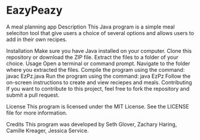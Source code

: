 # EazyPeazy
A meal planning app
Description
This Java program is a simple meal seleciton tool that give users a choice of several options and allows users to add in their own recipes.

Installation
Make sure you have Java installed on your computer.
Clone this repository or download the ZIP file.
Extract the files to a folder of your choice.
Usage
Open a terminal or command prompt.
Navigate to the folder where you extracted the files.
Compile the program using the command: javac EzPz.java
Run the program using the command: java EzPz
Follow the on-screen instructions to create and view reciepes and meals.
Contributing
If you want to contribute to this project, feel free to fork the repository and submit a pull request.

License
This program is licensed under the MIT License. See the LICENSE file for more information.

Credits
This program was developed by Seth Glover, Zachary Haring, Camille Kreager, Jessica Service.
